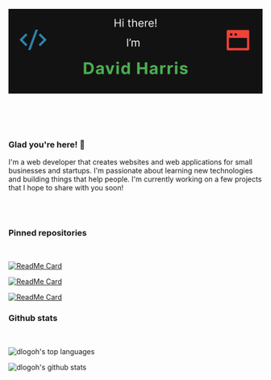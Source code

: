 [![dlogoh github banner](assets/github-banner.png)](https://www.dlhdevelopment.com)

<br>
<br>
<br>

### Glad you're here! 👋

I'm a web developer that creates websites and web applications for small businesses and startups. I'm passionate about learning new technologies and building things that help people. I'm currently working on a few projects that I hope to share with you soon!

<br>
<br>

### Pinned repositories

<br>

[![ReadMe Card](https://github-readme-stats.vercel.app/api/pin/?username=dlogoh&repo=cryptograph&theme=dark)](https://github.com/dlogoh/cryptograph)

[![ReadMe Card](https://github-readme-stats.vercel.app/api/pin/?username=dlogoh&repo=the-pantry-v2&theme=dark)](https://github.com/dlogoh/the-pantry-v2)

[![ReadMe Card](https://github-readme-stats.vercel.app/api/pin/?username=dlogoh&repo=expense-tracker&theme=dark)](https://github.com/dlogoh/expense-tracker)

### Github stats

<br>

![dlogoh's top languages](https://github-readme-stats.vercel.app/api/top-langs/?username=dlogoh&layout=compact&theme=dark&hide=html,css,scss,less,stylus,php,shell)

![dlogoh's github stats](https://github-readme-stats.vercel.app/api?username=dlogoh&show_icons=true&theme=dark)

<!--
**dlogoh/dlogoh** is a ✨ _special_ ✨ repository because its `README.md` (this file) appears on your GitHub profile.

Here are some ideas to get you started:

- 🔭 I’m currently working on ...
- 🌱 I’m currently learning ...
- 👯 I’m looking to collaborate on ...
- 🤔 I’m looking for help with ...
- 💬 Ask me about ...
- 📫 How to reach me: ...
- 😄 Pronouns: ...
- ⚡ Fun fact: ...
-->
